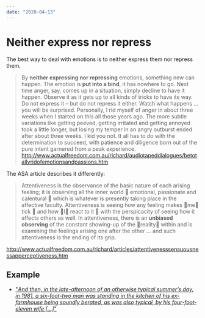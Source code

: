 ```yaml
---
date: "2020-04-13"
---
```


# Neither express nor repress

The best way to deal with emotions is to neither express them nor repress them.

> By **neither expressing nor repressing** emotions, something new can happen. The emotion is **put into a bind**, it has nowhere to go. Next time anger, say, comes up in a situation, simply decline to have it happen. Observe it as it gets up to all kinds of tricks to have its way. Do not express it – but do not repress it either. Watch what happens ... you will be surprised. Personally, I rid myself of anger in about three weeks when I started on this all those years ago. The more subtle variations like getting peeved, getting irritated and getting annoyed took a little longer, but losing my temper in an angry outburst ended after about three weeks. I kid you not. It all has to do with the determination to succeed, with patience and diligence born out of the pure intent garnered from a peak experience. <http://www.actualfreedom.com.au/richard/audiotapeddialogues/betotallyridofemotionsandpassions.htm>

The ASA article describes it differently:

> Attentiveness is the observance of the basic nature of each arising feeling; it is observing all the inner world  emotional, passionate and calentural  which is whatever is presently taking place in the affective faculty. Attentiveness is seeing how any feeling makes me tick  and how I react to it  with the perspicacity of seeing how it affects others as well. In attentiveness, there is an **unbiased observing** of the constant showing-up of the reality within and is examining the feelings arising one after the other ... and such attentiveness is the ending of its grip.

<http://www.actualfreedom.com.au/richard/articles/attentivenesssensuousnessapperceptiveness.htm>

## Example

* ["*And then, in the late-afternoon of an otherwise typical summer’s day, in 1981, a six-foot-two man was standing in the kitchen of his ex-farmhouse being soundly berated, as was also typical, by his four-foot-eleven wife \[...\]*"](http://actualfreedom.com.au/richard/listdcorrespondence/listd33.htm#13Jan13)
